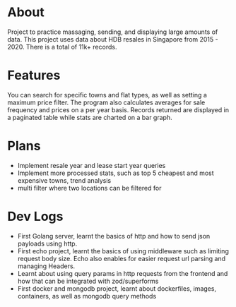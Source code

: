 # About
Project to practice massaging, sending, and displaying large amounts of data. This project uses data about HDB resales in Singapore from 2015 - 2020. There is a total of 11k+ records.

# Features
You can search for specific towns and flat types, as well as setting a maximum price filter. The program also calculates averages for sale frequency and prices on a per year basis. Records returned are displayed in a paginated table while stats are charted on a bar graph.

# Plans
- Implement resale year and lease start year queries
- Implement more processed stats, such as top 5 cheapest and most expensive towns, trend analysis
- multi filter where two locations can be filtered for

# Dev Logs
- First Golang server, learnt the basics of http and how to send json payloads using http.
- First echo project, learnt the basics of using middleware such as limiting request body size. Echo also enables for easier request url parsing and managing Headers.
- Learnt about using query params in http requests from the frontend and how that can be integrated with zod/superforms
- First docker and mongodb project, learnt about dockerfiles, images, containers, as well as mongodb query methods 
